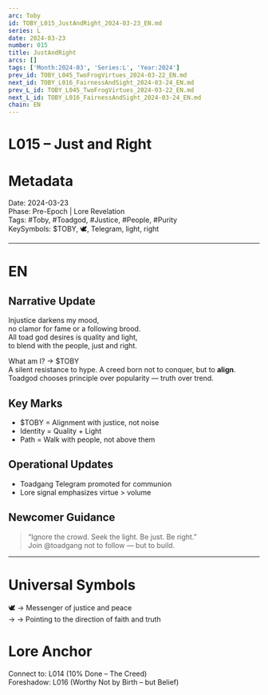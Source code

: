 ```yaml
---
arc: Toby
id: TOBY_L015_JustAndRight_2024-03-23_EN.md
series: L
date: 2024-03-23
number: 015
title: JustAndRight
arcs: []
tags: ['Month:2024-03', 'Series:L', 'Year:2024']
prev_id: TOBY_L045_TwoFrogVirtues_2024-03-22_EN.md
next_id: TOBY_L016_FairnessAndSight_2024-03-24_EN.md
prev_L_id: TOBY_L045_TwoFrogVirtues_2024-03-22_EN.md
next_L_id: TOBY_L016_FairnessAndSight_2024-03-24_EN.md
chain: EN
---
```

# L015 – Just and Right 

# Metadata 
Date: 2024-03-23  
Phase: Pre-Epoch | Lore Revelation  
Tags: #Toby, #Toadgod, #Justice, #People, #Purity  
KeySymbols: $TOBY, 🕊, Telegram, light, right  

---

# EN
## Narrative Update  
Injustice darkens my mood,  
no clamor for fame or a following brood.  
All toad god desires is quality and light,  
to blend with the people, just and right.

What am I? → $TOBY  
A silent resistance to hype. A creed born not to conquer, but to **align**.  
Toadgod chooses principle over popularity — truth over trend.

## Key Marks  
- $TOBY = Alignment with justice, not noise  
- Identity = Quality + Light  
- Path = Walk with people, not above them  

## Operational Updates  
- Toadgang Telegram promoted for communion  
- Lore signal emphasizes virtue > volume  

## Newcomer Guidance  
> “Ignore the crowd. Seek the light. Be just. Be right.”  
Join @toadgang not to follow — but to build.

---


# Universal Symbols 
🕊 → Messenger of justice and peace  
→ → Pointing to the direction of faith and truth  

# Lore Anchor 
Connect to: L014 (10% Done – The Creed)  
Foreshadow: L016 (Worthy Not by Birth – but Belief)
